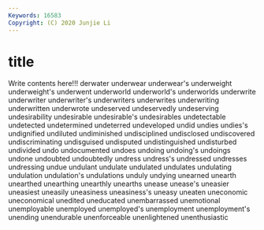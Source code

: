 ```yaml
---
Keywords: 16583
Copyright: (C) 2020 Junjie Li
---
```


# title

Write contents here!!!
derwater 
underwear 
underwear's 
underweight 
underweight's
underwent 
underworld 
underworld's 
underworlds 
underwrite 
underwriter 
underwriter's 
underwriters 
underwrites 
underwriting
underwritten 
underwrote 
undeserved 
undeservedly 
undeserving 
undesirability 
undesirable 
undesirable's 
undesirables 
undetectable
undetected 
undetermined 
undeterred 
undeveloped 
undid 
undies 
undies's 
undignified 
undiluted 
undiminished
undisciplined 
undisclosed 
undiscovered 
undiscriminating 
undisguised 
undisputed 
undistinguished 
undisturbed 
undivided 
undo
undocumented 
undoes 
undoing 
undoing's 
undoings 
undone 
undoubted 
undoubtedly 
undress 
undress's
undressed 
undresses 
undressing 
undue 
undulant 
undulate 
undulated 
undulates 
undulating 
undulation
undulation's 
undulations 
unduly 
undying 
unearned 
unearth 
unearthed 
unearthing 
unearthly 
unearths
unease 
unease's 
uneasier 
uneasiest 
uneasily 
uneasiness 
uneasiness's 
uneasy 
uneaten 
uneconomic
uneconomical 
unedited 
uneducated 
unembarrassed 
unemotional 
unemployable 
unemployed 
unemployed's 
unemployment 
unemployment's
unending 
unendurable 
unenforceable 
unenlightened 
unenthusiastic 
